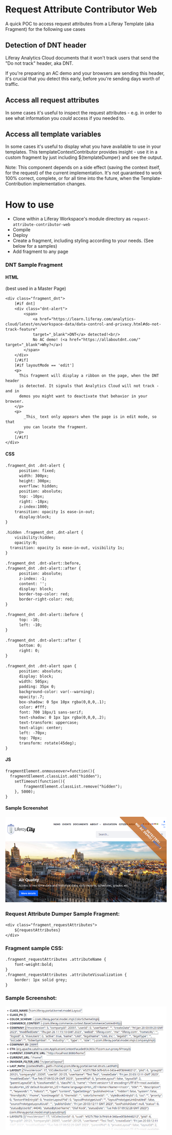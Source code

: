 # Request Attribute Contributor Web

A quick POC to access request attributes from a Liferay Template (aka Fragment) for the following use cases

## Detection of DNT header

Liferay Analytics Cloud documents that it won't track users that send the "Do not track" header, aka DNT. 

If you're preparing an AC demo and your browsers are sending this header, it's crucial that you detect this early, before you're sending days worth of traffic. 

## Access all request attributes

In some cases it's useful to inspect the request attributes - e.g. in order to see what information you _could_ access if you needed to. 

## Access all template variables

In some cases it's useful to display what you have available to use in your templates. This templateContextContributor provides insight - use it in a custom fragment by just including ${templateDumper} and see the output.

Note: This component depends on a side effect (saving the context itself, for the request) of the current implementation. It's not guaranteed to work 100% correct, complete, or for all time into the future, when the Template-Contribution implementation changes.

# How to use

* Clone within a Liferay Workspace's module directory as `request-attribute-contributor-web`
* Compile
* Deploy
* Create a fragment, including styling according to your needs. (See below for a samples)
* Add fragment to any page

### DNT Sample Fragment

#### HTML

(best used in a Master Page)

	<div class="fragment_dnt">
		[#if dnt]
		<div class="dnt-alert">
			<span>
				<a href="https://learn.liferay.com/analytics-cloud/latest/en/workspace-data/data-control-and-privacy.html#do-not-track-feature" 
				target="_blank">DNT</a> detected!<br/>
			    No AC demo! (<a href="https://allaboutdnt.com/" target="_blank">Why?</a>)
			</span>
		</div>
		[/#if]
		[#if layoutMode == 'edit']
		<p>
		  This fragment will display a ribbon on the page, when the DNT header 
		  is detected. It signals that Analytics Cloud will not track - and in 
		  demos you might want to deactivate that behavior in your browser.
		</p>
		<p>
			_This_ text only appears when the page is in edit mode, so that 
			you can locate the fragment. 
		</p>
		[/#if]
	</div>

#### CSS

	.fragment_dnt .dnt-alert {
		  position: fixed;
		  width: 300px;
		  height: 300px;
		  overflow: hidden;
		  position: absolute;
		  top: -10px;
		  right: -10px;
		  z-index:1000;
	    transition: opacity 1s ease-in-out;
		  display:block;
	}
	
	.hidden .fragment_dnt .dnt-alert {
		visibility:hidden; 
		opacity:0;
	  transition: opacity 1s ease-in-out, visibility 1s;
	}
	
	.fragment_dnt .dnt-alert::before,
	.fragment_dnt .dnt-alert::after {
		  position: absolute;
		  z-index: -1;
		  content: '';
		  display: block;
		  border-top-color: red;
		  border-right-color: red;
	}
		
	.fragment_dnt .dnt-alert::before {
		  top: -10;
		  left: -10;
	}
		
	.fragment_dnt .dnt-alert::after {
		  bottom: 0;
		  right: 0;
	}
		
	.fragment_dnt .dnt-alert span {
		  position: absolute;
		  display: block;
		  width: 505px;
		  padding: 35px 0;
		  background-color: var(--warning);
		  opacity:.7;
		  box-shadow: 0 5px 10px rgba(0,0,0,.1);
		  color: #fff;
		  font: 700 18px/1 sans-serif;
		  text-shadow: 0 1px 1px rgba(0,0,0,.2);
		  text-transform: uppercase;
		  text-align: center;
		  left: -70px;
		  top: 70px;
		  transform: rotate(45deg);
	}


#### JS

	fragmentElement.onmouseover=function(){
	  fragmentElement.classList.add("hidden");
		setTimeout(function(){
	        fragmentElement.classList.remove("hidden");
	  	}, 5000);
	}

#### Sample Screenshot

![sample-dnt.png](sample-dnt.png)

### Request Attribute Dumper Sample Fragment:

    <div class="fragment_requestAttributes">
	    ${requestAttributes}
    </div>

### Fragment sample CSS:

	.fragment_requestAttributes .attributeName {
		font-weight:bold;
	}
	.fragment_requestAttributes .attributeVisualization {
		border: 1px solid grey;
	}
	
### Sample Screenshot:

![sample-request-attributes.png](sample-request-attributes.png)
